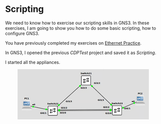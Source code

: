 # Scripting

We need to know how to exercise our scripting skills in GNS3. In these exercises, I am going to show you how to do some basic scripting, how to configure GNS3.

You have previously completed my exercises on [Ethernet Practice](https://johnoraw-education.gitbook.io/networking/ethernetpractice).

In GNS3, I opened the previous _CDPTest_ project and saved it as _Scripting_.&#x20;

I started all the appliances.

<figure><img src="../.gitbook/assets/image (1) (1).png" alt=""><figcaption></figcaption></figure>
